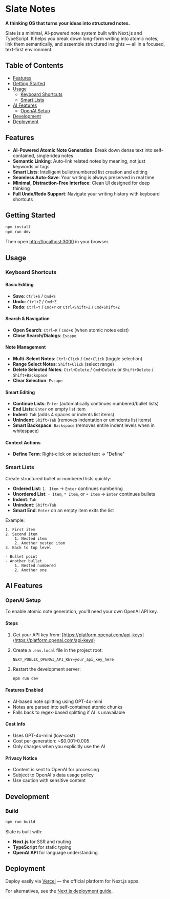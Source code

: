 # Slate Notes

**A thinking OS that turns your ideas into structured notes.**

Slate is a minimal, AI-powered note system built with Next.js and TypeScript. It helps you break down long-form writing into atomic notes, link them semantically, and assemble structured insights — all in a focused, text-first environment.

## Table of Contents

- [Features](#features)
- [Getting Started](#getting-started)
- [Usage](#usage)
  - [Keyboard Shortcuts](#keyboard-shortcuts)
  - [Smart Lists](#smart-lists)
- [AI Features](#ai-features)
  - [OpenAI Setup](#openai-setup)
- [Development](#development)
- [Deployment](#deployment)

## Features

- **AI-Powered Atomic Note Generation**: Break down dense text into self-contained, single-idea notes
- **Semantic Linking**: Auto-link related notes by meaning, not just keywords or tags
- **Smart Lists**: Intelligent bullet/numbered list creation and editing
- **Seamless Auto-Save**: Your writing is always preserved in real time
- **Minimal, Distraction-Free Interface**: Clean UI designed for deep thinking
- **Full Undo/Redo Support**: Navigate your writing history with keyboard shortcuts

## Getting Started

```bash
npm install
npm run dev
````

Then open [http://localhost:3000](http://localhost:3000) in your browser.

## Usage

### Keyboard Shortcuts

#### Basic Editing
* **Save**: `Ctrl+S` / `Cmd+S`
* **Undo**: `Ctrl+Z` / `Cmd+Z`
* **Redo**: `Ctrl+Y` / `Cmd+Y` or `Ctrl+Shift+Z` / `Cmd+Shift+Z`

#### Search & Navigation
* **Open Search**: `Ctrl+K` / `Cmd+K` (when atomic notes exist)
* **Close Search/Dialogs**: `Escape`

#### Note Management
* **Multi-Select Notes**: `Ctrl+Click` / `Cmd+Click` (toggle selection)
* **Range Select Notes**: `Shift+Click` (select range)
* **Delete Selected Notes**: `Ctrl+Delete` / `Cmd+Delete` or `Shift+Delete` / `Shift+Backspace`
* **Clear Selection**: `Escape`

#### Smart Editing
* **Continue Lists**: `Enter` (automatically continues numbered/bullet lists)
* **End Lists**: `Enter` on empty list item
* **Indent**: `Tab` (adds 4 spaces or indents list items)
* **Unindent**: `Shift+Tab` (removes indentation or unindents list items)
* **Smart Backspace**: `Backspace` (removes entire indent levels when in whitespace)

#### Context Actions
* **Define Term**: Right-click on selected text → "Define"

### Smart Lists

Create structured bullet or numbered lists quickly:

* **Ordered List**: `1. Item` → `Enter` continues numbering
* **Unordered List**: `- Item`, `* Item`, or `• Item` → `Enter` continues bullets
* **Indent**: `Tab`
* **Unindent**: `Shift+Tab`
* **Smart End**: `Enter` on an empty item exits the list

Example:

```
1. First item
2. Second item
    1. Nested item
    2. Another nested item
3. Back to top level

- Bullet point
- Another bullet
    1. Nested numbered
    2. Another one
```

## AI Features

### OpenAI Setup

To enable atomic note generation, you'll need your own OpenAI API key.

#### Steps

1. Get your API key from: [https://platform.openai.com/api-keys](https://platform.openai.com/api-keys)
2. Create a `.env.local` file in the project root:

   ```
   NEXT_PUBLIC_OPENAI_API_KEY=your_api_key_here
   ```
3. Restart the development server:

   ```bash
   npm run dev
   ```

#### Features Enabled

* AI-based note splitting using GPT-4o-mini
* Notes are parsed into self-contained atomic chunks
* Falls back to regex-based splitting if AI is unavailable

#### Cost Info

* Uses GPT-4o-mini (low-cost)
* Cost per generation: \~\$0.001–0.005
* Only charges when you explicitly use the AI

#### Privacy Notice

* Content is sent to OpenAI for processing
* Subject to OpenAI's data usage policy
* Use caution with sensitive content

## Development

### Build

```bash
npm run build
```

Slate is built with:

* **Next.js** for SSR and routing
* **TypeScript** for static typing
* **OpenAI API** for language understanding

## Deployment

Deploy easily via [Vercel](https://vercel.com/import/project?template=next.js) — the official platform for Next.js apps.

For alternatives, see the [Next.js deployment guide](https://nextjs.org/docs/app/building-your-application/deploying).
